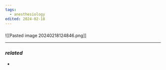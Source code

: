 ```yaml
---
tags:
  - anesthesiology
edited: 2024-02-18
---
```

### 
![[Pasted image 20240218124846.png]]

---
### *related*
- 